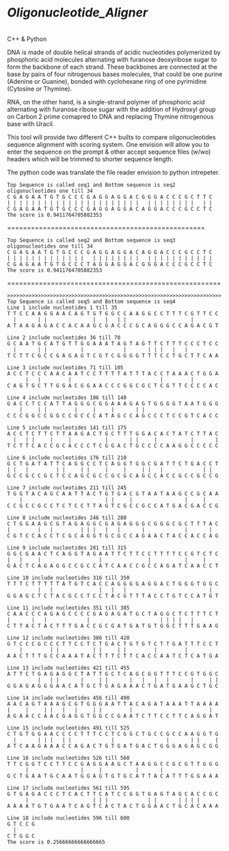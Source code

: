 *<h1> Oligonucleotide_Aligner</h1>*</br>
C++ &amp; Python</br>

DNA is made of double helical strands of acidic nucleotides polymerized by phosphoric acid molecules alternating with furanose deoxyribose sugar to form the backbone of each strand. These backbones are connected at the base by pairs of four nitrogenous bases molecules, that could be one purine (Adenine or Guanine), bonded with cyclohexane ring of one pyrimidine (Cytosine or Thymine).</br> 

RNA, on the other hand, is a single-strand polymer of phosphoric acid alternating with furanose ribose sugar with the addition of Hydroxyl group on Carbon 2 prime comapred to DNA and replacing Thymine nitrogenous base with Uracil.</br> 

This tool will provide two different C++ builts to compare oligonucleotides sequence alignment with scoring system. One envision will allow you to enter the sequence on the prompt & other accept sequence files (w/wo) headers which will be trimmed to shorter sequence length.</br>

The python code was translate the file reader envision to python intrepeter.</br>
```
Top Sequence is called seq1 and Bottom sequence is seq2
oligonucleotides one till 34
C G A G A A T G T G C C C G A G G A G G A C G G G A C C C G C T T C
| | | | | | | | | | | | | | | | | | | | | |   | | | | | | | |   | |
C G A G A A T G T G C C C G A G G A G G A C A G G A C C C G C C T C 
The score is 0.9411764705882353
```
 
==================================================</br>
```
Top Sequence is called seq2 and Bottom sequence is seq3
oligonucleotides one till 34
C G A G A A T G T G C C C G A G G A G G A C A G G A C C C G C C T C 
| | | | | | | | | | | | |   | | | | | | | |   | | | | | | | | | | | 
C G A G A A T G T G C C C T A G G A G G A C G G G A C C C G C C T C 
The score is 0.9411764705882353
```
 
======================================================</br>
```
>>>>>>>>>>>>>>>>>>>>>>>>>>>>>>>>>>>>>>>>>>>>>>>>>>>>>>>>>>>>>>>>>>>>>>
Top Sequence is called seq5 and Bottom sequence is seq4
Line 1 include nucleotides 1 till 35
T T C C A A G G A A C A G T G T G G C C A A G G C C T T T C G T T C C 
  |       | |               |   |   | |                     |         
A T A A G A G A C C A C A A G C G A C C C G C A G G G C C A G A C G T 

Line 2 include nucleotides 36 till 70
G C A A T G C A T G T T G G A A A T A G T A G T T C T T T C C C T C C 
  |       | |           |             |       | | |   |   |           
T C T T C G C C G A G A G T C G T C G G G G T T T C C T G C T T C A A 

Line 3 include nucleotides 71 till 105
A C C T C C C A A C A A T C C T T T T A T T T A C C T A A A C T G G A 
      |   |         |                             |         |         
C A G T G C T T G G A C G G A A C C C G G C G C T C G T T C C C C A C 

Line 4 include nucleotides 106 till 140
G A C C T C C A T T A G G G C G G A A A G A G T G G G G T A A T G G G 
    |     | |         |     |     |       | |                         
C C C G G C C G G C C G C C C A T A G C C A G C C C T C C G T C A C C 

Line 5 include nucleotides 141 till 175
A C C T C T T C T T A A G A C T G C T T T G G A C A C T A T C T T A C 
  |   | |     |     |           |       | |     |           |       | 
T C T T C A C C G C A C C C T C G G A C T G C C C C A A G G C C C C C 

Line 6 include nucleotides 176 till 210
G C T G A T A T T C A G G C C T C A G G T G G C G A T T C T G A C C T 
| |   |         | |     | |     |     |     | |   |             | |   
G C C G C C G C T C C A G C G C C G C G C A G C C A C C G C C G C C G 

Line 7 include nucleotides 211 till 245
T G G T A C A G C A A T T A C T G T G A C G T A A T A A G C C G C A A 
    |                           | |     |                 |     |     
C C G C C G C C T C T C C T T A G T C G C C G C C A T G A C G A C C G 

Line 8 include nucleotides 246 till 280
C T G G A A G C G T A G A G G C G A G A G G G C G G G C G C T T T A C 
|         |   |         | | |   |   |       |             |       |   
C G T C C A C C T C G C A G G T G C G C C A G A A C T A C C A C C A G 

Line 9 include nucleotides 281 till 315
G G C G A A C T C A G G T A G A A T T C T T C C T T T T C C G T C T C 
|   |     |                   |               |           |     |     
G A C T C A G A G G C C G C C A T C A A C C G C C A G A T C A A C C T 

Line 10 include nucleotides 316 till 350
T T T C T T T T T A T G T C A C C A G G G G A G G A C T G G G T G G C 
          |   |               |   |   |                           |   
G G A G C T C T A C G C C T C C T A C G T T T A C C T G T C C A T G T 

Line 11 include nucleotides 351 till 385
C A A C C C A G A G C C C C G A G A G A T G C T A G G C T C T T T C T 
|       |   |             |                       | | | |   |         
C T T A C T A C T T T G A C C G C G A T G A T G T G G C T T T G A A G 

Line 12 include nucleotides 386 till 420
G T C C C G C C C T T C C T C T G A C T G T G T C T T G A T T T C C T 
    |         | |           | |     | |         |         |           
A A C T T T G C C A A A T A C T T T C T T C A C C A A T C T C A T G A 

Line 13 include nucleotides 421 till 455
A T T C T G A G A G G C T A T T G C T C A G C G G T T T C C G T G G C 
          |   | |       |     | |       |   |   |   |       |     | | 
G G A G A G G G A A C A T G C T G A G A A A C T G A T G A A G C T G C 

Line 14 include nucleotides 456 till 490
A A C A G T A A A G C G T G G G A A T T A C A G A T A A A T T A A A A 
|     |     | |   |   |     | |         |                         |   
A G A A C C A A C G A G G T G G C C G A A T C T T C C T T C A G G A T 

Line 15 include nucleotides 491 till 525
C T G T G G A A C C C C T T T C C T C G G C T G C C G C C A A G G T G 
  |       | | |   | |             |                 |       | |     | 
A T C A A G A A A C C A G A C T G T G A T G A C T G G G A G A G C G G 

Line 16 include nucleotides 526 till 560
T T C G G T C C T T C C G A G G A A G C T A A G G C C G C G T T G G G 
      |                 |     |           |       |                   
G C T G A A T G C A A T G G A G T G T G C A T T A C A T T T G G A A A 

Line 17 include nucleotides 561 till 595
G T G A G A C C C T C A C T T C A T C C G G T G A G T A G C A C C G C 
      |                     | | |             | |       | | | |       
A A A A T G T G A A T C A G T C A C T A C T G G A A C T G C A C A A A 

Line 18 include nucleotides 596 till 600
G T C C G 
  |       
C T G G C 
The score is 0.25666666666666665

```
